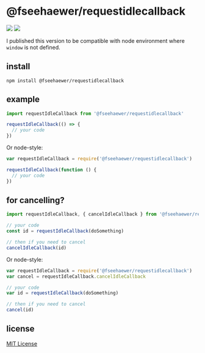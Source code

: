 # @fseehaewer/requestidlecallback

![](https://img.shields.io/badge/version-1.0.0-green.svg) ![](https://img.shields.io/badge/license-MIT-blue.svg)

I published this version to be compatible with node environment where `window` is not defined.

## install

```
npm install @fseehaewer/requestidlecallback
```

## example

```javascript
import requestIdleCallback from '@fseehaewer/requestidlecallback'

requestIdleCallback(() => {
  // your code
})
```

Or node-style:

```javascript
var requestIdleCallback = require('@fseehaewer/requestidlecallback')

requestIdleCallback(function () {
  // your code
})
```

## for cancelling?

```javascript
import requestIdleCallback, { cancelIdleCallback } from '@fseehaewer/requestidlecallback'

// your code
const id = requestIdleCallback(doSomething)

// then if you need to cancel
cancelIdleCallback(id)
```

Or node-style:

```javascript
var requestIdleCallback = require('@fseehaewer/requestidlecallback')
var cancel = requestIdleCallback.cancelIdleCallback

// your code
var id = requestIdleCallback(doSomething)

// then if you need to cancel
cancel(id)
```

## license

[MIT License](https://opensource.org/licenses/MIT)
